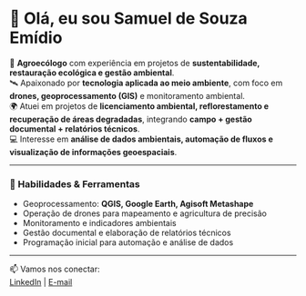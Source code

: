 # 👋 Olá, eu sou Samuel de Souza Emídio  

🌱 **Agroecólogo** com experiência em projetos de **sustentabilidade, restauração ecológica e gestão ambiental**.  
🛰️ Apaixonado por **tecnologia aplicada ao meio ambiente**, com foco em **drones, geoprocessamento (GIS)** e monitoramento ambiental.  
🌍 Atuei em projetos de **licenciamento ambiental, reflorestamento e recuperação de áreas degradadas**, integrando **campo + gestão documental + relatórios técnicos**.  
💻 Interesse em **análise de dados ambientais, automação de fluxos e visualização de informações geoespaciais**.  

---

### 🔧 Habilidades & Ferramentas
- Geoprocessamento: **QGIS, Google Earth, Agisoft Metashape**  
- Operação de drones para mapeamento e agricultura de precisão  
- Monitoramento e indicadores ambientais  
- Gestão documental e elaboração de relatórios técnicos  
- Programação inicial para automação e análise de dados  

---

📫 Vamos nos conectar:  
[LinkedIn](www.linkedin.com/in/samuel-emídio-94a153161) | [E-mail](mailto:samuelemidio@hotmail.com)  
